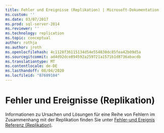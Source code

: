 ```yaml
---
title: Fehler und Ereignisse (Replikation) | Microsoft-Dokumentation
ms.custom: ''
ms.date: 03/07/2017
ms.prod: sql-server-2014
ms.reviewer: ''
ms.technology: replication
ms.topic: conceptual
author: rothja
ms.author: jroth
ms.openlocfilehash: 4c1128f36115134d54e554830dc85fea42b09d5a
ms.sourcegitcommit: ad4d92dce894592a259721a1571b1d8736abacdb
ms.translationtype: MT
ms.contentlocale: de-DE
ms.lasthandoff: 08/04/2020
ms.locfileid: "87609104"
---
```

# <a name="errors-and-events-replication"></a>Fehler und Ereignisse (Replikation)
  Informationen zu Ursachen und Lösungen für eine Reihe von Fehlern im Zusammenhang mit der Replikation finden Sie unter [Fehler-und Ereignis Referenz (Replikation)](../errors-and-events-reference-replication.md).  
  
